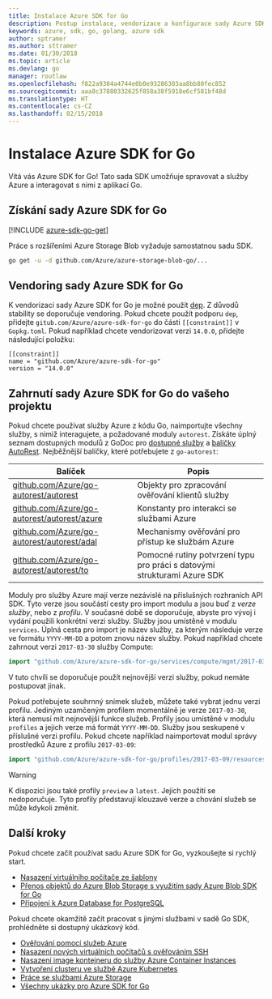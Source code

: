 ```yaml
---
title: Instalace Azure SDK for Go
description: Postup instalace, vendorizace a konfigurace sady Azure SDK for Go
keywords: azure, sdk, go, golang, azure sdk
author: sptramer
ms.author: sttramer
ms.date: 01/30/2018
ms.topic: article
ms.devlang: go
manager: routlaw
ms.openlocfilehash: f822a9304a4744e0b0e93286303aa8bb80fec852
ms.sourcegitcommit: aaa8c37880332625f858a38f5918e6cf581bf48d
ms.translationtype: HT
ms.contentlocale: cs-CZ
ms.lasthandoff: 02/15/2018
---
```

# <a name="installing-the-azure-sdk-for-go"></a>Instalace Azure SDK for Go

Vítá vás Azure SDK for Go! Tato sada SDK umožňuje spravovat a služby Azure a interagovat s nimi z aplikací Go.

## <a name="get-the-azure-sdk-for-go"></a>Získání sady Azure SDK for Go

[!INCLUDE [azure-sdk-go-get](includes/azure-sdk-go-get.md)]

Práce s rozšířeními Azure Storage Blob vyžaduje samostatnou sadu SDK.

```bash
go get -u -d github.com/Azure/azure-storage-blob-go/...
```

## <a name="vendoring-the-azure-sdk-for-go"></a>Vendoring sady Azure SDK for Go

K vendorizaci sady Azure SDK for Go je možné použít [dep](https://github.com/golang/dep). Z důvodů stability se doporučuje vendoring. Pokud chcete použít podporu `dep`, přidejte `gitub.com/Azure/azure-sdk-for-go` do části `[[constraint]]` v `Gopkg.toml`. Pokud například chcete vendorizovat verzi `14.0.0`, přidejte následující položku:

```
[[constraint]]
name = "github.com/Azure/azure-sdk-for-go"
version = "14.0.0"
```

## <a name="including-the-azure-sdk-for-go-in-your-project"></a>Zahrnutí sady Azure SDK for Go do vašeho projektu

Pokud chcete používat služby Azure z kódu Go, naimportujte všechny služby, s nimiž interagujete, a požadované moduly `autorest`.
Získáte úplný seznam dostupných modulů z GoDoc pro [dostupné služby](https://godoc.org/github.com/Azure/azure-sdk-for-go) a [balíčky AutoRest](https://godoc.org/github.com/Azure/go-autorest). Nejběžnější balíčky, které potřebujete z `go-autorest`:

| Balíček | Popis |
|---------|-------------|
| [github.com/Azure/go-autorest/autorest][autorest] | Objekty pro zpracování ověřování klientů služby |
| [github.com/Azure/go-autorest/autorest/azure][autorest/azure] | Konstanty pro interakci se službami Azure |
| [github.com/Azure/go-autorest/autorest/adal][autorest/adal] | Mechanismy ověřování pro přístup ke službám Azure |
| [github.com/Azure/go-autorest/autorest/to][autorest/to] | Pomocné rutiny potvrzení typu pro práci s datovými strukturami Azure SDK |

[autorest]: https://godoc.org/github.com/Azure/go-autorest/autorest
[autorest/azure]: https://godoc.org/github.com/Azure/go-autorest/autorest/azure
[autorest/adal]: https://godoc.org/github.com/Azure/go-autorest/autorest/adal
[autorest/to]: https://godoc.org/github.com/Azure/go-autorest/autorest/to

Moduly pro služby Azure mají verze nezávislé na příslušných rozhraních API SDK. Tyto verze jsou součástí cesty pro import modulu a jsou buď z _verze služby_, nebo z _profilu_. V současné době se doporučuje, abyste pro vývoj i vydání použili konkrétní verzi služby. Služby jsou umístěné v modulu `services`. Úplná cesta pro import je název služby, za kterým následuje verze ve formátu `YYYY-MM-DD` a potom znovu název služby. Pokud například chcete zahrnout verzi `2017-03-30` služby Compute:

```go
import "github.com/Azure/azure-sdk-for-go/services/compute/mgmt/2017-03-30/compute"
```

V tuto chvíli se doporučuje použít nejnovější verzi služby, pokud nemáte postupovat jinak.

Pokud potřebujete souhrnný snímek služeb, můžete také vybrat jednu verzi profilu. Jediným uzamčeným profilem momentálně je verze `2017-03-30`, která nemusí mít nejnovější funkce služeb. Profily jsou umístěné v modulu `profiles` a jejich verze má formát `YYYY-MM-DD`. Služby jsou seskupené v příslušné verzi profilu. Pokud chcete například naimportovat modul správy prostředků Azure z profilu `2017-03-09`:

```go
import "github.com/Azure/azure-sdk-for-go/profiles/2017-03-09/resources/mgmt/resources"
```

> [!WARNING]
> K dispozici jsou také profily `preview` a `latest`. Jejich použití se nedoporučuje. Tyto profily představují klouzavé verze a chování služeb se může kdykoli změnit.

## <a name="next-steps"></a>Další kroky

Pokud chcete začít používat sadu Azure SDK for Go, vyzkoušejte si rychlý start.

* [Nasazení virtuálního počítače ze šablony](azure-sdk-go-qs-vm.md)
* [Přenos objektů do Azure Blob Storage s využitím sady Azure Blob SDK for Go](/azure/storage/blobs/storage-quickstart-blobs-go?toc=%2fgo%2fazure%2ftoc.json)
* [Připojení k Azure Database for PostgreSQL](/azure/postgresql/connect-go?toc=%2fgo%2fazure%2ftoc.json)

Pokud chcete okamžitě začít pracovat s jinými službami v sadě Go SDK, prohlédněte si dostupný ukázkový kód.

* [Ověřování pomocí služeb Azure](https://github.com/Azure-Samples/azure-sdk-for-go-samples/tree/master/iam)
* [Nasazení nových virtuálních počítačů s ověřováním SSH](https://github.com/Azure-Samples/azure-sdk-for-go-samples/tree/master/compute)
* [Nasazení image kontejneru do služby Azure Container Instances](https://github.com/Azure-Samples/azure-sdk-for-go-samples/tree/master/containerinstance)
* [Vytvoření clusteru ve službě Azure Kubernetes](https://github.com/Azure-Samples/azure-sdk-for-go-samples/tree/master/containerservice)
* [Práce se službami Azure Storage](https://github.com/Azure-Samples/azure-sdk-for-go-samples/tree/master/storage)
* [Všechny ukázky pro Azure SDK for Go](https://github.com/azure-samples/azure-sdk-for-go-samples)
